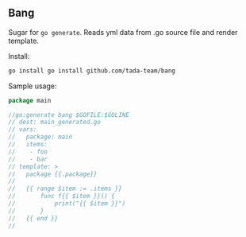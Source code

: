 ## Bang

Sugar for `go generate`. Reads yml data from .go source file and render template.

Install:
```bash
go install go install github.com/tada-team/bang
```

Sample usage:

```go
package main

//go:generate bang $GOFILE:$GOLINE
// dest: main_generated.go
// vars:
//   package: main
//   items:
//    - foo
//    - bar
// template: >
//   package {{.package}}
//
//   {{ range $item := .items }}
//       func f{{ $item }}() {
//           print("{{ $item }}")
//       }
//   {{ end }}
//
```
